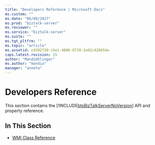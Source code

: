 ```yaml
---
title: "Developers Reference | Microsoft Docs"
ms.custom: ""
ms.date: "06/08/2017"
ms.prod: "biztalk-server"
ms.reviewer: ""
ms.service: "biztalk-server"
ms.suite: ""
ms.tgt_pltfrm: ""
ms.topic: "article"
ms.assetid: cd392f20-cbe1-4806-8739-1ed2c428b54e
caps.latest.revision: 15
author: "MandiOhlinger"
ms.author: "mandia"
manager: "anneta"
---
```

# Developers Reference
This section contains the [!INCLUDE[btsBizTalkServerNoVersion](../includes/btsbiztalkservernoversion-md.md)] API and property reference.  
  
## In This Section  
  
  
-   [WMI Class Reference](../core/wmi-class-reference.md)  
  
  

  